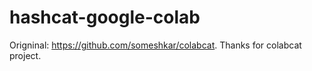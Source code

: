 # hashcat-google-colab
Origninal: https://github.com/someshkar/colabcat. Thanks for colabcat project.

